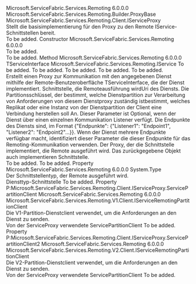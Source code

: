 <Type Name="ServiceProxy" FullName="Microsoft.ServiceFabric.Services.Remoting.Client.ServiceProxy">
  <TypeSignature Language="C#" Value="public abstract class ServiceProxy : Microsoft.ServiceFabric.Services.Remoting.Builder.ProxyBase, Microsoft.ServiceFabric.Services.Remoting.Client.IServiceProxy" />
  <TypeSignature Language="ILAsm" Value=".class public auto ansi abstract beforefieldinit ServiceProxy extends Microsoft.ServiceFabric.Services.Remoting.Builder.ProxyBase implements class Microsoft.ServiceFabric.Services.Remoting.Client.IServiceProxy" />
  <TypeSignature Language="DocId" Value="T:Microsoft.ServiceFabric.Services.Remoting.Client.ServiceProxy" />
  <TypeSignature Language="VB.NET" Value="Public MustInherit Class ServiceProxy&#xA;Inherits ProxyBase&#xA;Implements IServiceProxy" />
  <TypeSignature Language="F#" Value="type ServiceProxy = class&#xA;    inherit ProxyBase&#xA;    interface IServiceProxy" />
  <AssemblyInfo>
    <AssemblyName>Microsoft.ServiceFabric.Services.Remoting</AssemblyName>
    <AssemblyVersion>6.0.0.0</AssemblyVersion>
  </AssemblyInfo>
  <Base>
    <BaseTypeName>Microsoft.ServiceFabric.Services.Remoting.Builder.ProxyBase</BaseTypeName>
  </Base>
  <Interfaces>
    <Interface>
      <InterfaceName>Microsoft.ServiceFabric.Services.Remoting.Client.IServiceProxy</InterfaceName>
    </Interface>
  </Interfaces>
  <Docs>
    <summary>
            Stellt die basisimplementierung für den Proxy zu den Remote IService-Schnittstellen bereit.
            </summary>
    <remarks>To be added.</remarks>
  </Docs>
  <Members>
    <Member MemberName=".ctor">
      <MemberSignature Language="C#" Value="protected ServiceProxy ();" />
      <MemberSignature Language="ILAsm" Value=".method familyhidebysig specialname rtspecialname instance void .ctor() cil managed" />
      <MemberSignature Language="DocId" Value="M:Microsoft.ServiceFabric.Services.Remoting.Client.ServiceProxy.#ctor" />
      <MemberSignature Language="VB.NET" Value="Protected Sub New ()" />
      <MemberType>Constructor</MemberType>
      <AssemblyInfo>
        <AssemblyName>Microsoft.ServiceFabric.Services.Remoting</AssemblyName>
        <AssemblyVersion>6.0.0.0</AssemblyVersion>
      </AssemblyInfo>
      <Parameters />
      <Docs>
        <summary>To be added.</summary>
        <remarks>To be added.</remarks>
      </Docs>
    </Member>
    <Member MemberName="Create&lt;TServiceInterface&gt;">
      <MemberSignature Language="C#" Value="public static TServiceInterface Create&lt;TServiceInterface&gt; (Uri serviceUri, Microsoft.ServiceFabric.Services.Client.ServicePartitionKey partitionKey = null, Microsoft.ServiceFabric.Services.Communication.Client.TargetReplicaSelector targetReplicaSelector = Microsoft.ServiceFabric.Services.Communication.Client.TargetReplicaSelector.PrimaryReplica, string listenerName = null) where TServiceInterface : Microsoft.ServiceFabric.Services.Remoting.IService;" />
      <MemberSignature Language="ILAsm" Value=".method public static hidebysig !!TServiceInterface Create&lt;(class Microsoft.ServiceFabric.Services.Remoting.IService) TServiceInterface&gt;(class System.Uri serviceUri, class Microsoft.ServiceFabric.Services.Client.ServicePartitionKey partitionKey, valuetype Microsoft.ServiceFabric.Services.Communication.Client.TargetReplicaSelector targetReplicaSelector, string listenerName) cil managed" />
      <MemberSignature Language="DocId" Value="M:Microsoft.ServiceFabric.Services.Remoting.Client.ServiceProxy.Create``1(System.Uri,Microsoft.ServiceFabric.Services.Client.ServicePartitionKey,Microsoft.ServiceFabric.Services.Communication.Client.TargetReplicaSelector,System.String)" />
      <MemberSignature Language="F#" Value="static member Create : Uri * Microsoft.ServiceFabric.Services.Client.ServicePartitionKey * Microsoft.ServiceFabric.Services.Communication.Client.TargetReplicaSelector * string -&gt; 'ServiceInterface (requires 'ServiceInterface :&gt; Microsoft.ServiceFabric.Services.Remoting.IService)" Usage="Microsoft.ServiceFabric.Services.Remoting.Client.ServiceProxy.Create (serviceUri, partitionKey, targetReplicaSelector, listenerName)" />
      <MemberType>Method</MemberType>
      <AssemblyInfo>
        <AssemblyName>Microsoft.ServiceFabric.Services.Remoting</AssemblyName>
        <AssemblyVersion>6.0.0.0</AssemblyVersion>
      </AssemblyInfo>
      <ReturnValue>
        <ReturnType>TServiceInterface</ReturnType>
      </ReturnValue>
      <TypeParameters>
        <TypeParameter Name="TServiceInterface">
          <Constraints>
            <InterfaceName>Microsoft.ServiceFabric.Services.Remoting.IService</InterfaceName>
          </Constraints>
        </TypeParameter>
      </TypeParameters>
      <Parameters>
        <Parameter Name="serviceUri" Type="System.Uri" />
        <Parameter Name="partitionKey" Type="Microsoft.ServiceFabric.Services.Client.ServicePartitionKey" />
        <Parameter Name="targetReplicaSelector" Type="Microsoft.ServiceFabric.Services.Communication.Client.TargetReplicaSelector" />
        <Parameter Name="listenerName" Type="System.String" />
      </Parameters>
      <Docs>
        <typeparam name="TServiceInterface">To be added.</typeparam>
        <param name="serviceUri">To be added.</param>
        <param name="partitionKey">To be added.</param>
        <param name="targetReplicaSelector">To be added.</param>
        <param name="listenerName">To be added.</param>
        <summary>
            Erstellt einen Proxy zur Kommunikation mit den angegebenen Dienst mithilfe der Remote-Benutzeroberfläche TServiceInterface, die der Dienst implementiert.
            <typeparam name="TServiceInterface">Schnittstelle, die Remoteausführung wird</typeparam><param name="serviceUri">Uri des Diensts.</param> <param name="partitionKey">Die Partitionsschlüssel, der bestimmt, welche Dienstpartition zur Verarbeitung von Anforderungen von diesem Dienstproxy zuständig ist</param><param name="targetReplicaSelector">bestimmt, welches Replikat oder eine Instanz von der Dienstpartition der Client eine Verbindung herstellen soll An. </param> <param name="listenerName">Dieser Parameter ist Optional, wenn der Dienst über einen einzelnen Kommunikation Listener verfügt. Die Endpunkte des Diensts sind, im Format {"Endpunkte": {"Listener1": "Endpoint1", "Listener2": "Endpoint2"...}}. Wenn der Dienst mehrere Endpunkte verfügbar macht, identifiziert dieser Parameter die dieser Endpunkte für das Remoting-Kommunikation verwenden. </param><returns>Der Proxy, der die Schnittstelle implementiert, die Remote ausgeführt wird. Das zurückgegebene Objekt auch implementieren <see cref="T:Microsoft.ServiceFabric.Services.Remoting.Client.IServiceProxy" /> Schnittstelle.</returns></summary>
        <returns>To be added.</returns>
        <remarks>To be added.</remarks>
      </Docs>
    </Member>
    <Member MemberName="ServiceInterfaceType">
      <MemberSignature Language="C#" Value="public Type ServiceInterfaceType { get; }" />
      <MemberSignature Language="ILAsm" Value=".property instance class System.Type ServiceInterfaceType" />
      <MemberSignature Language="DocId" Value="P:Microsoft.ServiceFabric.Services.Remoting.Client.ServiceProxy.ServiceInterfaceType" />
      <MemberSignature Language="VB.NET" Value="Public ReadOnly Property ServiceInterfaceType As Type" />
      <MemberSignature Language="F#" Value="member this.ServiceInterfaceType : Type" Usage="Microsoft.ServiceFabric.Services.Remoting.Client.ServiceProxy.ServiceInterfaceType" />
      <MemberType>Property</MemberType>
      <AssemblyInfo>
        <AssemblyName>Microsoft.ServiceFabric.Services.Remoting</AssemblyName>
        <AssemblyVersion>6.0.0.0</AssemblyVersion>
      </AssemblyInfo>
      <ReturnValue>
        <ReturnType>System.Type</ReturnType>
      </ReturnValue>
      <Docs>
        <summary>
            Der Schnittstellentyp, der Remote ausgeführt wird.
            </summary>
        <value>Diensttyp-Schnittstelle</value>
        <remarks>To be added.</remarks>
      </Docs>
    </Member>
    <Member MemberName="ServicePartitionClient">
      <MemberSignature Language="C#" Value="public Microsoft.ServiceFabric.Services.Remoting.V1.Client.IServiceRemotingPartitionClient ServicePartitionClient { get; }" />
      <MemberSignature Language="ILAsm" Value=".property instance class Microsoft.ServiceFabric.Services.Remoting.V1.Client.IServiceRemotingPartitionClient ServicePartitionClient" />
      <MemberSignature Language="DocId" Value="P:Microsoft.ServiceFabric.Services.Remoting.Client.ServiceProxy.ServicePartitionClient" />
      <MemberSignature Language="VB.NET" Value="Public ReadOnly Property ServicePartitionClient As IServiceRemotingPartitionClient" />
      <MemberSignature Language="F#" Value="member this.ServicePartitionClient : Microsoft.ServiceFabric.Services.Remoting.V1.Client.IServiceRemotingPartitionClient" Usage="Microsoft.ServiceFabric.Services.Remoting.Client.ServiceProxy.ServicePartitionClient" />
      <MemberType>Property</MemberType>
      <Implements>
        <InterfaceMember>P:Microsoft.ServiceFabric.Services.Remoting.Client.IServiceProxy.ServicePartitionClient</InterfaceMember>
      </Implements>
      <AssemblyInfo>
        <AssemblyName>Microsoft.ServiceFabric.Services.Remoting</AssemblyName>
        <AssemblyVersion>6.0.0.0</AssemblyVersion>
      </AssemblyInfo>
      <ReturnValue>
        <ReturnType>Microsoft.ServiceFabric.Services.Remoting.V1.Client.IServiceRemotingPartitionClient</ReturnType>
      </ReturnValue>
      <Docs>
        <summary>
            Die V1-Partition-Dienstclient verwendet, um die Anforderungen an den Dienst zu senden.
            </summary>
        <value>Von der ServiceProxy verwendete ServicePartitionClient</value>
        <remarks>To be added.</remarks>
      </Docs>
    </Member>
    <Member MemberName="ServicePartitionClient2">
      <MemberSignature Language="C#" Value="public Microsoft.ServiceFabric.Services.Remoting.V2.Client.IServiceRemotingPartitionClient ServicePartitionClient2 { get; }" />
      <MemberSignature Language="ILAsm" Value=".property instance class Microsoft.ServiceFabric.Services.Remoting.V2.Client.IServiceRemotingPartitionClient ServicePartitionClient2" />
      <MemberSignature Language="DocId" Value="P:Microsoft.ServiceFabric.Services.Remoting.Client.ServiceProxy.ServicePartitionClient2" />
      <MemberSignature Language="VB.NET" Value="Public ReadOnly Property ServicePartitionClient2 As IServiceRemotingPartitionClient" />
      <MemberSignature Language="F#" Value="member this.ServicePartitionClient2 : Microsoft.ServiceFabric.Services.Remoting.V2.Client.IServiceRemotingPartitionClient" Usage="Microsoft.ServiceFabric.Services.Remoting.Client.ServiceProxy.ServicePartitionClient2" />
      <MemberType>Property</MemberType>
      <Implements>
        <InterfaceMember>P:Microsoft.ServiceFabric.Services.Remoting.Client.IServiceProxy.ServicePartitionClient2</InterfaceMember>
      </Implements>
      <AssemblyInfo>
        <AssemblyName>Microsoft.ServiceFabric.Services.Remoting</AssemblyName>
        <AssemblyVersion>6.0.0.0</AssemblyVersion>
      </AssemblyInfo>
      <ReturnValue>
        <ReturnType>Microsoft.ServiceFabric.Services.Remoting.V2.Client.IServiceRemotingPartitionClient</ReturnType>
      </ReturnValue>
      <Docs>
        <summary>
            Die V2-Partition-Dienstclient verwendet, um die Anforderungen an den Dienst zu senden.
            </summary>
        <value>Von der ServiceProxy verwendete ServicePartitionClient</value>
        <remarks>To be added.</remarks>
      </Docs>
    </Member>
  </Members>
</Type>